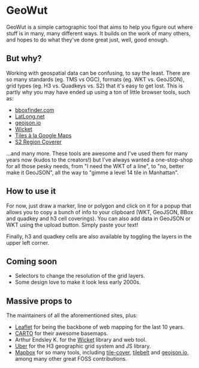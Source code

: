# GeoWut

GeoWut is a simple cartographic tool that aims to help you figure out where stuff is in many, many
different ways. It builds on the work of many others, and hopes to do what they've done great just,
well, good enough.

## But why?

Working with geospatial data can be confusing, to say the least. There are so many standards (eg. TMS vs OGC),
formats (eg. WKT vs. GeoJSON), grid types (eg. H3 vs. Quadkeys vs. S2) that it's easy to get lost. This is
partly why you may have ended up using a ton of little browser tools, such as:

- [bboxfinder.com](http://bboxfinder.com)
- [LatLong.net](https://www.latlong.net/)
- [geojson.io](https://www.latlong.net/)
- [Wicket](https://arthur-e.github.io/Wicket/)
- [Tiles à la Google Maps](https://www.maptiler.com/google-maps-coordinates-tile-bounds-projection/)
- [S2 Region Coverer](https://s2.sidewalklabs.com/regioncoverer/)

...and many more. These tools are awesome and I've used them for many years now (kudos to the creators!)
but I've always wanted a one-stop-shop for all those pesky needs, from "I need the WKT of a line",
to "no, better make it GeoJSON", all the way to "gimme a level 14 tile in Manhattan".

## How to use it

For now, just draw a marker, line or polygon and click on it for a popup that allows you to copy a bunch of
info to your clipboard (WKT, GeoJSON, BBox and quadkey and h3 cell coverings). You can also add data in GeoJSON
or WKT using the upload button. Simply paste your text!

Finally, h3 and quadkey cells are also available by toggling the layers in the upper left corner.

## Coming soon

- Selectors to change the resolution of the grid layers.
- Some design love to make it look less early 2000s.

## Massive props to

The maintainers of all the aforementioned sites, plus:

- [Leaflet](https://leafletjs.com/) for being the backbone of web mapping for the last 10 years.
- [CARTO](https://carto.com/) for their awesome basemaps.
- Arthur Endsley K. for the [Wicket](https://github.com/arthur-e/Wicket) library and web tool.
- [Uber](https://github.com/uber/h3-js) for the H3 geographic grid system and JS library.
- [Mapbox](https://www.mapbox.com/) for so many tools, including
  [tile-cover]([geojson.io](https://www.latlong.net/)),
  [tilebelt]([geojson.io](https://www.latlong.net/)) and [geojson.io](https://www.latlong.net/),
  among many other great FOSS contributions.
